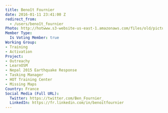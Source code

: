 ```yaml
---
title: Benoît Fournier
date: 2016-01-11 23:41:00 Z
redirect_from:
  - /users/benoît_fournier
Photo: http://hotwww.s3-website-us-east-1.amazonaws.com/files/old/pictures/picture-323-1452590168.jpg
Member Type:
  Is Voting Member: true
Working Group:
- Training
- Activation
Project:
- Outreachy
- LearnOSM
- Nepal 2015 Earthquake Response
- Tasking Manager
- HOT Training Center
- Missing Maps
Country: France
Social Media (Full URL):
  Twitter: https://twitter.com/Ben_Fournier_
  LinkedIn: https://fr.linkedin.com/in/benoitfournier
---
```


